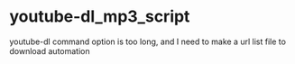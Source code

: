 # youtube-dl_mp3_script
youtube-dl command option is too long, and I need to make a url list file to download automation
